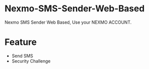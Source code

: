 # Nexmo-SMS-Sender-Web-Based
Nexmo SMS Sender Web Based, Use your NEXMO ACCOUNT.
# Feature
<ul>
  <li> Send SMS </li>
  <li> Security Challenge </li>
</ul>
  
